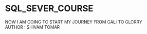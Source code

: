 # SQL_SEVER_COURSE
NOW I AM GOING TO START MY JOURNEY FROM GALI TO GLORRY
<BR>
AUTHOR : SHIVAM TOMAR
